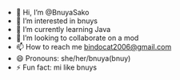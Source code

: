 - 👋 Hi, I’m @BnuyaSako
- 👀 I’m interested in bnuys
- 🌱 I’m currently learning Java
- 💞️ I’m looking to collaborate on a mod
- 📫 How to reach me bindocat2006@gmail.com
- 😄 Pronouns: she/her/bnuya(bnuy)
- ⚡ Fun fact: mi like bnuys

<!---
BnuyaSako/BnuyaSako is a ✨ special bnuy ✨ repository because its `README.md` (this file) appears on your GitHub profile.
You can click the Preview link to take a look at your changes.
--->
